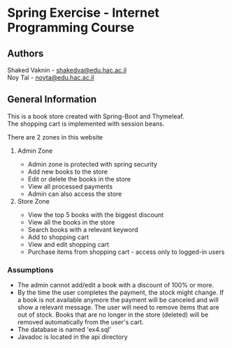 # Spring Exercise - Internet Programming Course

## Authors

Shaked Vaknin - shakedva@edu.hac.ac.il </br>
Noy Tal - noyta@edu.hac.ac.il

## General Information

This is a book store created with Spring-Boot and Thymeleaf. <br/>
The shopping cart is implemented with session beans. <br/>

There are 2 zones in this website
<ol>
<li>Admin Zone</li>
    <ul>
    <li>Admin zone is protected with spring security</li>
    <li>Add new books to the store</li>
    <li>Edit or delete the books in the store</li>
    <li>View all processed payments</li>
    <li>Admin can also access the store</li>
    </ul>

<li>Store Zone</li>
    <ul>
    <li>View the top 5 books with the biggest discount</li>
    <li>View all the books in the store</li>
    <li>Search books with a relevant keyword</li>
    <li>Add to shopping cart</li>
    <li>View and edit shopping cart</li>
    <li>Purchase items from shopping cart - access only to logged-in users </li>
    </ul>
</ol>

### Assumptions
<ul>
<li>The admin cannot add/edit a book with a discount of 100% or more.</li>
<li>By the time the user completes the payment, the stock might change. If a book is not available anymore
the payment will be canceled and will show a relevant message. 
The user will need to remove items that are out of stock. Books that are no longer in the store (deleted) will be removed
automatically from the user's cart.</li>
<li>The database is named 'ex4.sql'</li>
<li>Javadoc is located in the api directory</li>
</ul>
